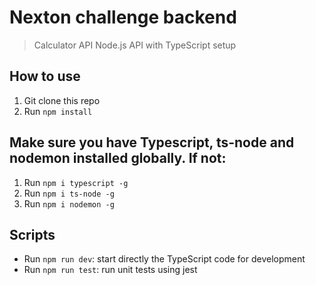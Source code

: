 # Nexton challenge backend

> Calculator API
> Node.js API with TypeScript setup

## How to use

1. Git clone this repo
2. Run `npm install`

## Make sure you have Typescript, ts-node and nodemon installed globally. If not:

1. Run `npm i typescript -g`
2. Run `npm i ts-node -g`
3. Run `npm i nodemon -g`


## Scripts

- Run `npm run dev`: start directly the TypeScript code for development
- Run `npm run test`: run unit tests using jest
